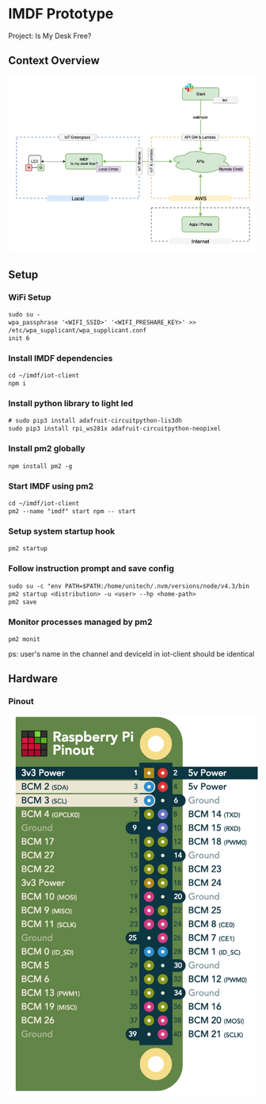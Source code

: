 # IMDF Prototype

Project: Is My Desk Free?

## Context Overview

![imdf-context-overview.png](assets/imdf-context-overview.png)

## Setup

### WiFi Setup

```SHELL
sudo su -
wpa_passphrase '<WIFI_SSID>' '<WIFI_PRESHARE_KEY>' >> /etc/wpa_supplicant/wpa_supplicant.conf
init 6
```

### Install IMDF dependencies

```SHELL
cd ~/imdf/iot-client
npm i
```

### Install python library to light led

```SHELL
# sudo pip3 install adafruit-circuitpython-lis3dh
sudo pip3 install rpi_ws281x adafruit-circuitpython-neopixel
```

### Install pm2 globally

```SHELL
npm install pm2 -g
```

### Start IMDF using pm2

```SHELL
cd ~/imdf/iot-client
pm2 --name "imdf" start npm -- start
```

### Setup system startup hook

```SHELL
pm2 startup
```

### Follow instruction prompt and save config

```SHELL
sudo su -c "env PATH=$PATH:/home/unitech/.nvm/versions/node/v4.3/bin pm2 startup <distribution> -u <user> --hp <home-path>
pm2 save
```

### Monitor processes managed by pm2

```SHELL
pm2 monit
```

ps: user's name in the channel and  deviceId in iot-client should be identical

## Hardware

### Pinout

![rpi-pinout.png](assets/rpi-pinout.png)
